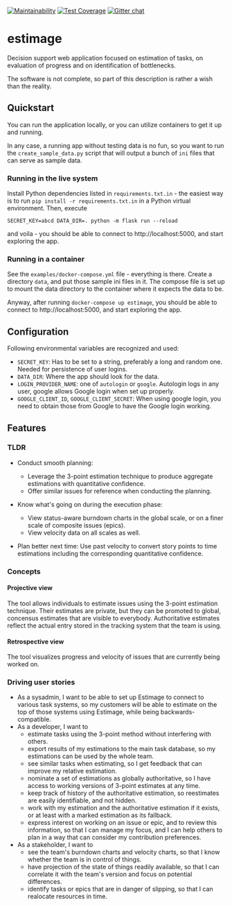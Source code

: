 [![Maintainability](https://api.codeclimate.com/v1/badges/b3ef0f1a152d3e197aa1/maintainability)](https://codeclimate.com/github/matejak/estimage/maintainability)
[![Test Coverage](https://api.codeclimate.com/v1/badges/b3ef0f1a152d3e197aa1/test_coverage)](https://codeclimate.com/github/matejak/estimage/test_coverage)
[![Gitter chat](https://badges.gitter.im/gitterHQ/gitter.png)](https://app.gitter.im/#/room/#estimagus:gitter.im)

# estimage

Decision support web application focused on estimation of tasks, on evaluation of progress and on identification of bottlenecks.

The software is not complete, so part of this description is rather a wish than the reality.


## Quickstart

You can run the application locally, or you can utilize containers to get it up and running.

In any case, a running app without testing data is no fun, so you want to run the `create_sample_data.py` script that will output a bunch of `ini` files that can serve as sample data.


### Running in the live system

Install Python dependencies listed in `requirements.txt.in` - the easiest way is to run `pip install -r requirements.txt.in` in a Python virtual environment.
Then, execute

```
SECRET_KEY=abcd DATA_DIR=. python -m flask run --reload
```

and voila - you should be able to connect to http://localhost:5000, and start exploring the app.


### Running in a container

See the `examples/docker-compose.yml` file - everything is there.
Create a directory `data`, and put those sample ini files in it.
The compose file is set up to mount the data directory to the container where it expects the data to be.

Anyway, after running `docker-compose up estimage`, you should be able to connect to http://localhost:5000, and start exploring the app.


## Configuration

Following environmental variables are recognized and used:

- `SECRET_KEY`: Has to be set to a string, preferably a long and random one. Needed for persistence of user logins.
- `DATA_DIR`: Where the app should look for the data.
- `LOGIN_PROVIDER_NAME`: one of `autologin` or `google`. Autologin logs in any user, google allows Google login when set up properly.
- `GOOGLE_CLIENT_ID`, `GOOGLE_CLIENT_SECRET`: When using google login, you need to obtain those from Google to have the Google login working.


## Features

### TLDR

- Conduct smooth planning:

  - Leverage the 3-point estimation technique to produce aggregate estimations with quantitative confidence.
  - Offer similar issues for reference when conducting the planning.

- Know what's going on during the execution phase:

  - View status-aware burndown charts in the global scale, or on a finer scale of composite issues (epics).
  - View velocity data on all scales as well.

- Plan better next time: Use past velocity to convert story points to time estimations including the corresponding quantitative confidence.


### Concepts

#### Projective view

The tool allows individuals to estimate issues using the 3-point estimation technique.
Their estimates are private, but they can be promoted to global, concensus estimates that are visible to everybody.
Authoritative estimates reflect the actual entry stored in the tracking system that the team is using.


#### Retrospective view

The tool visualizes progress and velocity of issues that are currently being worked on.


### Driving user stories

- As a sysadmin, I want to be able to set up Estimage to connect to various task systems, so my customers will be able to estimate on the top of those systems using Estimage, while being backwards-compatible.
- As a developer, I want to
  - estimate tasks using the 3-point method without interfering with others.
  - export results of my estimations to the main task database, so my estimations can be used by the whole team.
  - see similar tasks when estimating, so I get feedback that can improve my relative estimation.
  - nominate a set of estimations as globally authoritative, so I have access to working versions of 3-point estimates at any time.
  - keep track of history of the authoritative estimation, so reestimates are easily identifiable, and not hidden.
  - work with my estimation and the authoritative estimation if it exists, or at least with a marked estimation as its fallback.
  - express interest on working on an issue or epic, and to review this information, so that I can manage my focus, and I can help others to plan in a way that can consider my contribution preferences.
- As a stakeholder, I want to
  - see the team's burndown charts and velocity charts, so that I know whether the team is in control of things.
  - have projection of the state of things readily available, so that I can correlate it with the team's version and focus on potential differences.
  - identify tasks or epics that are in danger of slipping, so that I can realocate resources in time.

